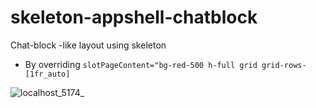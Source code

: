 # skeleton-appshell-chatblock

Chat-block -like layout using skeleton

- By overriding  `slotPageContent="bg-red-500 h-full grid grid-rows-[1fr_auto]`

![localhost_5174_](https://github.com/HexcodeTechnologies/skeleton-appshell-chatblock/assets/419606/14ca4333-b5cf-4bc4-8393-6e05d2510078)
